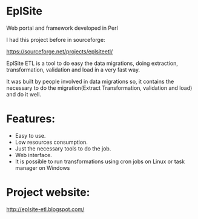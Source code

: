 # EplSite
Web portal and framework developed in Perl

I had this project before in sourceforge:

https://sourceforge.net/projects/eplsiteetl/


EplSite ETL is a tool to do easy the data migrations, doing extraction, transformation, validation and load in a very fast way.

It was built by people involved in data migrations so, it contains the necessary to do the migration(Extract Transformation, validation and load) and do it well.

# Features: 
- Easy to use.
- Low resources consumption.
- Just the necessary tools to do the job.
- Web interface.
- It is possible to run transformations using cron jobs on Linux or task manager on Windows

# Project website:
http://eplsite-etl.blogspot.com/
